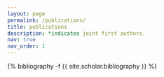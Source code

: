 ```yaml
---
layout: page
permalink: /publications/
title: publications
description: *indicates joint first authors.
nav: true
nav_order: 1
---
```

<!-- _pages/publications.md -->
<div class="publications">

{% bibliography -f {{ site.scholar.bibliography }} %}

</div>
